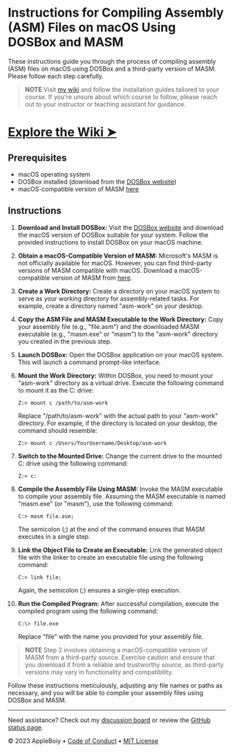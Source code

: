 # Instructions for Compiling Assembly (ASM) Files on macOS Using DOSBox and MASM

These instructions guide you through the process of compiling assembly (ASM) files on macOS using DOSBox and a
third-party version of MASM. Please follow each step carefully.

> **NOTE**
> Visit [my wiki](https://github.com/AppleBoiy/cs-wiki101/wiki) and follow the installation guides tailored to your course. If you're unsure about which course to follow, please reach out to your instructor or teaching assistant for guidance.

# [Explore the Wiki &#10148;](https://github.com/AppleBoiy/cs-wiki101/wiki)

## Prerequisites

- macOS operating system
- DOSBox installed (download from the [DOSBox website](https://www.dosbox.com/download.php))
- macOS-compatible version of MASM [here](https://www2.cs.science.cmu.ac.th/staff/chumphol/204231/MASM.rar)

## Instructions

1. **Download and Install DOSBox:** Visit the [DOSBox website](https://www.dosbox.com/download.php) and download the
   macOS version of DOSBox suitable for your system. Follow the provided instructions to install DOSBox on your macOS
   machine.

2. **Obtain a macOS-Compatible Version of MASM:** Microsoft's MASM is not officially available for macOS. However, you
   can find third-party versions of MASM compatible with macOS. Download a macOS-compatible version of MASM
   from [here](https://www2.cs.science.cmu.ac.th/staff/chumphol/204231/MASM.rar).

3. **Create a Work Directory:** Create a directory on your macOS system to serve as your working directory for
   assembly-related tasks. For example, create a directory named "asm-work" on your desktop.

4. **Copy the ASM File and MASM Executable to the Work Directory:** Copy your assembly file (e.g., "file.asm") and the
   downloaded MASM executable (e.g., "masm.exe" or "masm") to the "asm-work" directory you created in the previous step.

5. **Launch DOSBox:** Open the DOSBox application on your macOS system. This will launch a command prompt-like
   interface.

6. **Mount the Work Directory:** Within DOSBox, you need to mount your "asm-work" directory as a virtual drive. Execute
   the following command to mount it as the C: drive:

    ```DOS
   Z:> mount c /path/to/asm-work
   ```

   Replace "/path/to/asm-work" with the actual path to your "asm-work" directory. For example, if the directory is
   located on your desktop, the command should resemble:

    ```DOS
   Z:> mount c /Users/YourUsername/Desktop/asm-work
    ```

7. **Switch to the Mounted Drive:** Change the current drive to the mounted C: drive using the following command:

    ```DOS
   Z:> c:
    ```

8. **Compile the Assembly File Using MASM:** Invoke the MASM executable to compile your assembly file. Assuming the MASM
   executable is named "masm.exe" (or "masm"), use the following command:

    ```DOS
    C:> masm file.asm;
    ```

   The semicolon (;) at the end of the command ensures that MASM executes in a single step.

9. **Link the Object File to Create an Executable:** Link the generated object file with the linker to create an
   executable file using the following command:

   ```DOS
   C:> link file; 
   ```

   Again, the semicolon (;) ensures a single-step execution.

10. **Run the Compiled Program:** After successful compilation, execute the compiled program using the following
    command:

    ```DOS
    C:\> file.exe
    ```

    Replace "file" with the name you provided for your assembly file.

> **NOTE**
> Step 2 involves obtaining a macOS-compatible version of MASM from a third-party source. Exercise caution and
> ensure that you download it from a reliable and trustworthy source, as third-party versions may vary in functionality
> and compatibility.

Follow these instructions meticulously, adjusting any file names or paths as necessary, and you will be able to compile
your assembly files using DOSBox and MASM.

---

Need assistance? Check out my [discussion board](https://github.com/AppleBoiy/cs-wiki101/discussions) or review the [GitHub status page](https://www.githubstatus.com).

&copy; 2023 AppleBoiy &bull; [Code of Conduct](https://www.contributor-covenant.org/version/2/1/code_of_conduct/code_of_conduct.md) &bull; [MIT License](LICENSE)
